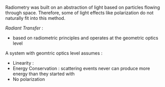 
Radiometry was built on an abstraction of light based on particles flowing through space. Therefore, some of light effects like polarization do not naturally fit into this method. 

*Radiant Transfer* : 
- based on radiometric principles and operates at the geometric optics level

A system with geomtric optics level assumes :
- Linearity : 
- Energy Conservation : scattering events never can produce more energy than they started with
- No polarization
